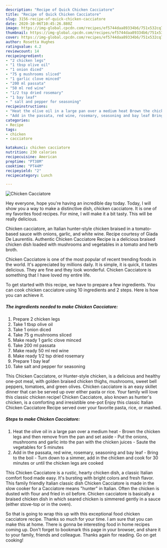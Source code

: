 ```yaml
---
description: "Recipe of Quick Chicken Cacciatore"
title: "Recipe of Quick Chicken Cacciatore"
slug: 3156-recipe-of-quick-chicken-cacciatore
date: 2020-10-06T10:45:26.880Z
image: https://img-global.cpcdn.com/recipes/ef5744daa89334b6/751x532cq70/chicken-cacciatore-recipe-main-photo.jpg
thumbnail: https://img-global.cpcdn.com/recipes/ef5744daa89334b6/751x532cq70/chicken-cacciatore-recipe-main-photo.jpg
cover: https://img-global.cpcdn.com/recipes/ef5744daa89334b6/751x532cq70/chicken-cacciatore-recipe-main-photo.jpg
author: Rosetta Hughes
ratingvalue: 4.2
reviewcount: 14
recipeingredient:
- "2 chicken legs"
- "1 tbsp olive oil"
- "1 onion diced"
- "75 g mushrooms sliced"
- "1 garlic clove minced"
- "200 ml passata"
- "50 ml red wine"
- "1/2 tsp dried rosemary"
- "1 bay leaf"
- " salt and pepper for seasoning"
recipeinstructions:
- "Heat the olive oil in a large pan over a medium heat Brown the chicken legs and then remove from the pan and set aside Put the onions, mushrooms and garlic into the pan with the chicken juices Saute the vegetables for 5 minutes"
- "Add in the passata, red wine, rosemary, seasoning and bay leaf Bring to the boil Turn down to a simmer, add in the chicken and cook for 30 minutes or until the chicken legs are cooked"
categories:
- Recipe
tags:
- chicken
- cacciatore

katakunci: chicken cacciatore 
nutrition: 230 calories
recipecuisine: American
preptime: "PT38M"
cooktime: "PT44M"
recipeyield: "2"
recipecategory: Lunch

---
```



![Chicken Cacciatore](https://img-global.cpcdn.com/recipes/ef5744daa89334b6/751x532cq70/chicken-cacciatore-recipe-main-photo.jpg)

Hey everyone, hope you're having an incredible day today. Today, I will show you a way to make a distinctive dish, chicken cacciatore. It is one of my favorites food recipes. For mine, I will make it a bit tasty. This will be really delicious.

Chicken cacciatore, an Italian hunter-style chicken braised in a tomato-based sauce with onions, garlic, and white wine. Recipe courtesy of Giada De Laurentiis. Authentic Chicken Cacciatore Recipe is a delicious braised chicken dish loaded with mushrooms and vegetables in a tomato and herb broth.

Chicken Cacciatore is one of the most popular of recent trending foods in the world. It's appreciated by millions daily. It is simple, it is quick, it tastes delicious. They are fine and they look wonderful. Chicken Cacciatore is something that I have loved my entire life.


To get started with this recipe, we have to prepare a few ingredients. You can cook chicken cacciatore using 10 ingredients and 2 steps. Here is how you can achieve it.

<!--inarticleads1-->

##### The ingredients needed to make Chicken Cacciatore:

1. Prepare 2 chicken legs
1. Take 1 tbsp olive oil
1. Take 1 onion diced
1. Take 75 g mushrooms sliced
1. Make ready 1 garlic clove minced
1. Take 200 ml passata
1. Make ready 50 ml red wine
1. Make ready 1/2 tsp dried rosemary
1. Prepare 1 bay leaf
1. Take  salt and pepper for seasoning


This Chicken Cacciatore, or Hunter-style chicken, is a delicious and healthy one-pot meal, with golden braised chicken thighs, mushrooms, sweet bell peppers, tomatoes, and green olives. Chicken cacciatore is an easy skillet dinner that can be served up over either pasta or rice. Your family will love this classic chicken recipe! Chicken Cacciatore, also known as hunter&#39;s chicken, is a comforting and irresistible one-pot Enjoy this classic Italian Chicken Cacciatore Recipe served over your favorite pasta, rice, or mashed. 

<!--inarticleads2-->

##### Steps to make Chicken Cacciatore:

1. Heat the olive oil in a large pan over a medium heat - Brown the chicken legs and then remove from the pan and set aside - Put the onions, mushrooms and garlic into the pan with the chicken juices - Saute the vegetables for 5 minutes
1. Add in the passata, red wine, rosemary, seasoning and bay leaf - Bring to the boil - Turn down to a simmer, add in the chicken and cook for 30 minutes or until the chicken legs are cooked


This Chicken Cacciatore is a rustic, hearty chicken dish, a classic Italian comfort food made easy. It&#39;s bursting with bright colors and fresh flavor. This family friendly Italian classic dish Chicken Cacciatore is made in the slow cooker for a Cacciatore means &#34;hunter&#34; in Italian. Often the chicken is dusted with flour and fried in oil before. Chicken cacciatore is basically a braised chicken dish in which seared chicken is simmered gently in a sauce (either stove-top or in the oven). 

So that is going to wrap this up with this exceptional food chicken cacciatore recipe. Thanks so much for your time. I am sure that you can make this at home. There is gonna be interesting food in home recipes coming up. Don't forget to bookmark this page in your browser, and share it to your family, friends and colleague. Thanks again for reading. Go on get cooking!
